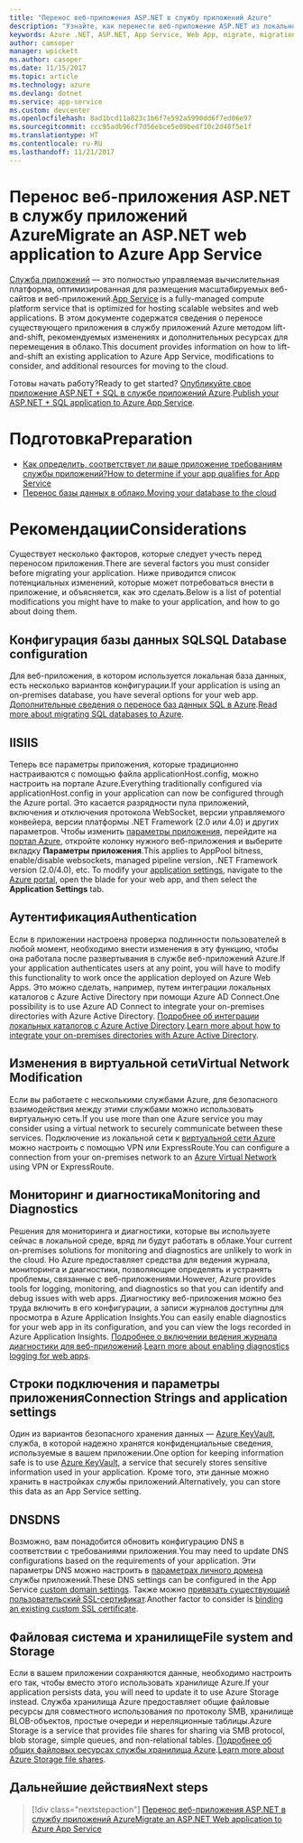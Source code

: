 ```yaml
---
title: "Перенос веб-приложения ASP.NET в службу приложений Azure"
description: "Узнайте, как перенести веб-приложение ASP.NET из локальной среды в службу приложений Azure."
keywords: Azure .NET, ASP.NET, App Service, Web App, migrate, migration
author: camsoper
manager: wpickett
ms.author: casoper
ms.date: 11/15/2017
ms.topic: article
ms.technology: azure
ms.devlang: dotnet
ms.service: app-service
ms.custom: devcenter
ms.openlocfilehash: 8ad1bcd11a823c1b6f7e592a5990dd6f7ed06e97
ms.sourcegitcommit: ccc95adb96cf7d56ebce5e09bedf10c2d48f5e1f
ms.translationtype: HT
ms.contentlocale: ru-RU
ms.lasthandoff: 11/21/2017
---
```

# <a name="migrate-an-aspnet-web-application-to-azure-app-service"></a><span data-ttu-id="1297a-104">Перенос веб-приложения ASP.NET в службу приложений Azure</span><span class="sxs-lookup"><span data-stu-id="1297a-104">Migrate an ASP.NET web application to Azure App Service</span></span>

<span data-ttu-id="1297a-105">[Служба приложений](https://docs.microsoft.com/azure/app-service/app-service-web-overview#why-use-web-apps) — это полностью управляемая вычислительная платформа, оптимизированная для размещения масштабируемых веб-сайтов и веб-приложений.</span><span class="sxs-lookup"><span data-stu-id="1297a-105">[App Service](https://docs.microsoft.com/azure/app-service/app-service-web-overview#why-use-web-apps) is a fully-managed compute platform service that is optimized for hosting scalable websites and web applications.</span></span> <span data-ttu-id="1297a-106">В этом документе содержатся сведения о переносе существующего приложения в службу приложений Azure методом lift-and-shift, рекомендуемых изменениях и дополнительных ресурсах для перемещения в облако.</span><span class="sxs-lookup"><span data-stu-id="1297a-106">This document provides information on how to lift-and-shift an existing application to Azure App Service, modifications to consider, and additional resources for moving to the cloud.</span></span>

<span data-ttu-id="1297a-107">Готовы начать работу?</span><span class="sxs-lookup"><span data-stu-id="1297a-107">Ready to get started?</span></span> <span data-ttu-id="1297a-108">[Опубликуйте свое приложение ASP.NET + SQL в службе приложений Azure](https://go.microsoft.com/fwlink/?linkid=863214).</span><span class="sxs-lookup"><span data-stu-id="1297a-108">[Publish your ASP.NET + SQL application to Azure App Service](https://go.microsoft.com/fwlink/?linkid=863214).</span></span>

# <a name="preparation"></a><span data-ttu-id="1297a-109">Подготовка</span><span class="sxs-lookup"><span data-stu-id="1297a-109">Preparation</span></span>   
* [<span data-ttu-id="1297a-110">Как определить, соответствует ли ваше приложение требованиям службы приложений?</span><span class="sxs-lookup"><span data-stu-id="1297a-110">How to determine if your app qualifies for App Service</span></span>](https://azure.microsoft.com/downloads/migration-assistant/)
* [<span data-ttu-id="1297a-111">Перенос базы данных в облако.</span><span class="sxs-lookup"><span data-stu-id="1297a-111">Moving your database to the cloud</span></span>](https://go.microsoft.com/fwlink/?linkid=863217)

# <a name="considerations"></a><span data-ttu-id="1297a-112">Рекомендации</span><span class="sxs-lookup"><span data-stu-id="1297a-112">Considerations</span></span>
<span data-ttu-id="1297a-113">Существует несколько факторов, которые следует учесть перед переносом приложения.</span><span class="sxs-lookup"><span data-stu-id="1297a-113">There are several factors you must consider before migrating your application.</span></span> <span data-ttu-id="1297a-114">Ниже приводится список потенциальных изменений, которые может потребоваться внести в приложение, и объясняется, как это сделать.</span><span class="sxs-lookup"><span data-stu-id="1297a-114">Below is a list of potential modifications you might have to make to your application, and how to go about doing them.</span></span>

## <a name="sql-database-configuration"></a><span data-ttu-id="1297a-115">Конфигурация базы данных SQL</span><span class="sxs-lookup"><span data-stu-id="1297a-115">SQL Database configuration</span></span>
<span data-ttu-id="1297a-116">Для веб-приложения, в котором используется локальная база данных, есть несколько вариантов конфигурации.</span><span class="sxs-lookup"><span data-stu-id="1297a-116">If your application is using an on-premises database, you have several options for your web app.</span></span> <span data-ttu-id="1297a-117">[Дополнительные сведения о переносе баз данных SQL в Azure](https://go.microsoft.com/fwlink/?linkid=863217).</span><span class="sxs-lookup"><span data-stu-id="1297a-117">[Read more about migrating SQL databases to Azure](https://go.microsoft.com/fwlink/?linkid=863217).</span></span>

## <a name="iis"></a><span data-ttu-id="1297a-118">IIS</span><span class="sxs-lookup"><span data-stu-id="1297a-118">IIS</span></span>
<span data-ttu-id="1297a-119">Теперь все параметры приложения, которые традиционно настраиваются с помощью файла applicationHost.config, можно настроить на портале Azure.</span><span class="sxs-lookup"><span data-stu-id="1297a-119">Everything traditionally configured via applicationHost.config in your application can now be configured through the Azure portal.</span></span> <span data-ttu-id="1297a-120">Это касается разрядности пула приложений, включения и отключения протокола WebSocket, версии управляемого конвейера, версии платформы .NET Framework (2.0 или 4.0) и других параметров. Чтобы изменить [параметры приложения](https://docs.microsoft.com/en-us/azure/app-service/web-sites-configure), перейдите на [портал Azure](https://portal.azure.com), откройте колонку нужного веб-приложения и выберите вкладку **Параметры приложения**.</span><span class="sxs-lookup"><span data-stu-id="1297a-120">This applies to AppPool bitness, enable/disable websockets, managed pipeline version, .NET Framework version (2.0/4.0), etc. To modify your [application settings](https://docs.microsoft.com/en-us/azure/app-service/web-sites-configure), navigate to the [Azure portal](https://portal.azure.com), open the blade for your web app, and then select the **Application Settings** tab.</span></span>

## <a name="authentication"></a><span data-ttu-id="1297a-121">Аутентификация</span><span class="sxs-lookup"><span data-stu-id="1297a-121">Authentication</span></span>
<span data-ttu-id="1297a-122">Если в приложении настроена проверка подлинности пользователей в любой момент, необходимо внести изменения в эту функцию, чтобы она работала после развертывания в службе веб-приложений Azure.</span><span class="sxs-lookup"><span data-stu-id="1297a-122">If your application authenticates users at any point, you will have to modify this functionality to work once the application deployed on Azure Web Apps.</span></span> <span data-ttu-id="1297a-123">Это можно сделать, например, путем интеграции локальных каталогов с Azure Active Directory при помощи Azure AD Connect.</span><span class="sxs-lookup"><span data-stu-id="1297a-123">One possibility is to use Azure AD Connect to integrate your on-premises directories with Azure Active Directory.</span></span> <span data-ttu-id="1297a-124">[Подробнее об интеграции локальных каталогов с Azure Active Directory](https://docs.microsoft.com/azure/active-directory/connect/active-directory-aadconnect).</span><span class="sxs-lookup"><span data-stu-id="1297a-124">[Learn more about how to integrate your on-premises directories with Azure Active Directory](https://docs.microsoft.com/azure/active-directory/connect/active-directory-aadconnect).</span></span>

## <a name="virtual-network-modification"></a><span data-ttu-id="1297a-125">Изменения в виртуальной сети</span><span class="sxs-lookup"><span data-stu-id="1297a-125">Virtual Network Modification</span></span>
<span data-ttu-id="1297a-126">Если вы работаете с несколькими службами Azure, для безопасного взаимодействия между этими службами можно использовать виртуальную сеть.</span><span class="sxs-lookup"><span data-stu-id="1297a-126">If you use more than one Azure service you may consider using a virtual network to securely communicate between these services.</span></span> <span data-ttu-id="1297a-127">Подключение из локальной сети к [виртуальной сети Azure](https://docs.microsoft.com/en-us/azure/app-service/web-sites-integrate-with-vnet) можно настроить с помощью VPN или ExpressRoute.</span><span class="sxs-lookup"><span data-stu-id="1297a-127">You can configure a connection from your on-premises network to an [Azure Virtual Network](https://docs.microsoft.com/en-us/azure/app-service/web-sites-integrate-with-vnet) using VPN or ExpressRoute.</span></span>

## <a name="monitoring-and-diagnostics"></a><span data-ttu-id="1297a-128">Мониторинг и диагностика</span><span class="sxs-lookup"><span data-stu-id="1297a-128">Monitoring and Diagnostics</span></span>
<span data-ttu-id="1297a-129">Решения для мониторинга и диагностики, которые вы используете сейчас в локальной среде, вряд ли будут работать в облаке.</span><span class="sxs-lookup"><span data-stu-id="1297a-129">Your current on-premises solutions for monitoring and diagnostics are unlikely to work in the cloud.</span></span> <span data-ttu-id="1297a-130">Но Azure предоставляет средства для ведения журнала, мониторинга и диагностики, позволяющие определять и устранять проблемы, связанные с веб-приложениями.</span><span class="sxs-lookup"><span data-stu-id="1297a-130">However, Azure provides tools for logging, monitoring, and diagnostics so that you can identify and debug issues with web apps.</span></span> <span data-ttu-id="1297a-131">Диагностику веб-приложения можно без труда включить в его конфигурации, а записи журналов доступны для просмотра в Azure Application Insights.</span><span class="sxs-lookup"><span data-stu-id="1297a-131">You can easily enable diagnostics for your web app in its configuration, and you can view the logs recorded in Azure Application Insights.</span></span> <span data-ttu-id="1297a-132">[Подробнее о включении ведения журнала диагностики для веб-приложений](https://docs.microsoft.com/azure/app-service/web-sites-enable-diagnostic-log).</span><span class="sxs-lookup"><span data-stu-id="1297a-132">[Learn more about enabling diagnostics logging for web apps](https://docs.microsoft.com/azure/app-service/web-sites-enable-diagnostic-log).</span></span>

## <a name="connection-strings-and-application-settings"></a><span data-ttu-id="1297a-133">Строки подключения и параметры приложения</span><span class="sxs-lookup"><span data-stu-id="1297a-133">Connection Strings and application settings</span></span>
<span data-ttu-id="1297a-134">Один из вариантов безопасного хранения данных — [Azure KeyVault](https://docs.microsoft.com/azure/key-vault/), служба, в которой надежно хранятся конфиденциальные сведения, используемые в вашем приложении.</span><span class="sxs-lookup"><span data-stu-id="1297a-134">One option for keeping information safe is to use [Azure KeyVault](https://docs.microsoft.com/azure/key-vault/), a service that securely stores sensitive information used in your application.</span></span> <span data-ttu-id="1297a-135">Кроме того, эти данные можно хранить в настройках службы приложений.</span><span class="sxs-lookup"><span data-stu-id="1297a-135">Alternatively, you can store this data as an App Service setting.</span></span>

## <a name="dns"></a><span data-ttu-id="1297a-136">DNS</span><span class="sxs-lookup"><span data-stu-id="1297a-136">DNS</span></span>
<span data-ttu-id="1297a-137">Возможно, вам понадобится обновить конфигурацию DNS в соответствии с требованиями приложения.</span><span class="sxs-lookup"><span data-stu-id="1297a-137">You may need to update DNS configurations based on the requirements of your application.</span></span> <span data-ttu-id="1297a-138">Эти параметры DNS можно настроить в [параметрах личного домена](https://docs.microsoft.com/azure/app-service/app-service-web-tutorial-custom-domain) службы приложений.</span><span class="sxs-lookup"><span data-stu-id="1297a-138">These DNS settings can be configured in the App Service [custom domain settings](https://docs.microsoft.com/azure/app-service/app-service-web-tutorial-custom-domain).</span></span> <span data-ttu-id="1297a-139">Также можно [привязать существующий пользовательский SSL-сертификат](https://docs.microsoft.com/en-us/azure/app-service/app-service-web-tutorial-custom-ssl).</span><span class="sxs-lookup"><span data-stu-id="1297a-139">Another factor to consider is [binding an existing custom SSL certificate](https://docs.microsoft.com/en-us/azure/app-service/app-service-web-tutorial-custom-ssl).</span></span>

## <a name="file-system-and-storage"></a><span data-ttu-id="1297a-140">Файловая система и хранилище</span><span class="sxs-lookup"><span data-stu-id="1297a-140">File system and Storage</span></span>
<span data-ttu-id="1297a-141">Если в вашем приложении сохраняются данные, необходимо настроить его так, чтобы вместо этого использовать хранилище Azure.</span><span class="sxs-lookup"><span data-stu-id="1297a-141">If your application persists data, you will need to update it to use Azure Storage instead.</span></span> <span data-ttu-id="1297a-142">Служба хранилища Azure предоставляет общие файловые ресурсы для совместного использования по протоколу SMB, хранилище BLOB-объектов, простые очереди и нереляционные таблицы.</span><span class="sxs-lookup"><span data-stu-id="1297a-142">Azure Storage is a service that provides file shares for sharing via SMB protocol, blob storage, simple queues, and non-relational tables.</span></span> <span data-ttu-id="1297a-143">[Подробнее об общих файловых ресурсах службы хранилища Azure](https://docs.microsoft.com/azure/storage/files/storage-files-introduction).</span><span class="sxs-lookup"><span data-stu-id="1297a-143">[Learn more about Azure Storage file shares](https://docs.microsoft.com/azure/storage/files/storage-files-introduction).</span></span>

## <a name="next-steps"></a><span data-ttu-id="1297a-144">Дальнейшие действия</span><span class="sxs-lookup"><span data-stu-id="1297a-144">Next steps</span></span>

> [!div class="nextstepaction"]
> [<span data-ttu-id="1297a-145">Перенос веб-приложения ASP.NET в службу приложений Azure</span><span class="sxs-lookup"><span data-stu-id="1297a-145">Migrate an ASP.NET Web application to Azure App Service</span></span>](https://aka.ms/azure-webapp-migrate)
